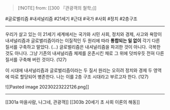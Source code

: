  > [!NOTE] from: [[300 『관광객의 철학』]]

#글로벌리즘 #내셔널리즘 #21세기 #근대 #국가 #사회 #정치 #2층구조 

--- 
우리가 살고 있는 이 21세기 세계에서는 국가와 시민 사회, 정치와 경제, 사고와 욕망이 내셔널리즘과 글로벌리즘이라는 이질적인 두 원리에 따라 **통합되는 일 없이** 각기 다른 질서를 구축하고 말았다. (…) 글로벌리즘은 내셔널리즘을 파괴한 것이 아니다. 극복한 것도 아니다. 그냥 기존의 내셔널리즘 체제를 온존시킨 채로 그 위에 덧씌우듯 전혀 다른 질서를 구축해 버린 것이다. (127)

이 시대에 내셔널리즘과 글로벌리즘이라는 두 질서 원리는 오히려 정치와 경제 두 영역에 따로 할당되어 병존한다. 나는 이를 2층 구조 시대라고 부르고자 한다. (127)

![[Pasted image 20230223222126.png]]

--- 
[[301a 마을사람, 나그네, 관광객]]
[[303b 20세기 초 사회 이론의 해동]]
